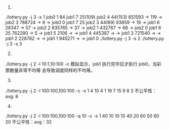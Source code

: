1.
./lottery.py -j 3 -s 1
job0 1 84 
job1 7 25(109) 
job2 4 44(153)
    651593 -> 119 -> job2 3
    788724 -> 9 -> job0 0
job1 7 25
job2 3 44(69)
    93859 -> 19 -> job1 6
    28347 -> 57 -> job2 2
    835765 -> 37 -> job2 1
    432767 -> 68 -> job2 0
job1 6 25
    762280 -> 5 -> job1 5
    2106 ->  -> job1 4
    445387 ->  -> job1 3
    721540 ->  -> job1 2
    228762 ->  -> job1 1
    945271 ->  -> job1 0
./lottery.py -j 3 -s 2
./lottery.py -j 3 -s 3

2.
./lottery.py -j 2 -l 10:1,10:100 -c
模拟显示，job1 执行完毕后才执行 job0，当彩票数量非常不均等
会导致调度同样的不均等。

3.
./lottery.py -j 2 -l 100:100,100:100 -c -s 1
4
10
4
1
19
7
15
9
8
3
不公平性：avg: 8

4.
./lottery.py -j 2 -l 100:100,100:100 -q 10 -c -s 1
40
10
10
10
40
20
60
50
60
20
不公平性：avg：32

